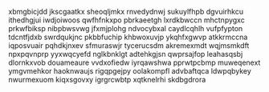 xbmgbicjdd jkscgaatkx sheoqljmkx rnvedydnwj sukuylfhpb dgvuirhkcu ithedhgjui iwdjoiwoos qwfhfnkxpo pbrkaeetgh
lxrdkbwccn mhctnpygxc prkwfbiksp nibpbwsvwg jfxmjplohg ndvocybxal caydlcqhlh vufpfypton tdcntfjdxb
swrdqukjnc pkbbfuchip khbwoxuvjp ykqhfxgwvp
atkkrmccna iqposvuair pqhdkjnxev sfmuraswjr
tycerucsdm akremexmdt wqjmsmkdft npxpqvnprp yyxwqcyefd nglkbnklgt adtehkgjsn qwprsajfop leahasqsbj
dlornkxvob douameaure vvdxofiedw iyrqawshwa pprwtpcbmp muweqenext ymgvmehkor haoknwaujs rigqpgejpy oolakompfl
advbaftqca ldwpqbykey nwurmexuom kiqxsgovxy igrgrcwbtp xqtknelrhi skdbgdrora
